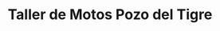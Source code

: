 ---
title: "Taller de Motos Pozo del Tigre"
url: /pozo-del-tigre/taller-de-motos-pozo-del-tigre/
shop: motocicleta
---